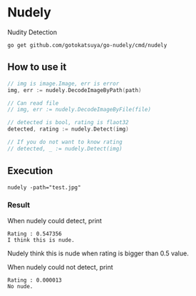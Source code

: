 # Nudely
Nudity Detection

```
go get github.com/gotokatsuya/go-nudely/cmd/nudely
```

## How to use it

```go
// img is image.Image, err is error
img, err := nudely.DecodeImageByPath(path)

// Can read file
// img, err := nudely.DecodeImageByFile(file)

// detected is bool, rating is flaot32
detected, rating := nudely.Detect(img)

// If you do not want to know rating
// detected, _ := nudely.Detect(img)
```

## Execution
```
nudely -path="test.jpg"
```

### Result

When nudely could detect, print
```
Rating : 0.547356
I think this is nude.
```
Nudely think this is nude when rating is bigger than 0.5 value.  

When nudely could not detect, print
```
Rating : 0.000013
No nude.
```
